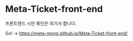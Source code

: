 # Meta-Ticket-front-end
프론트엔드 시안 확인은 여기서 합니다.

Go! -> https://meta-mong.github.io/Meta-Ticket-front-end/
